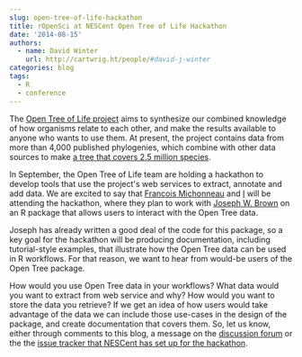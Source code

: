 ```yaml
---
slug: open-tree-of-life-hackathon
title: rOpenSci at NESCent Open Tree of Life Hackathon
date: '2014-08-15'
authors:
  - name: David Winter
    url: http://cartwrig.ht/people/#david-j-winter
categories: blog
tags:
  - R
  - conference
---
```


The [Open Tree of Life project](http://opentreeoflife.org) aims to synthesize our combined knowledge of how organisms relate to each other, and make the results available to anyone who wants to use them. At present, the project  contains data from more than 4,000 published phylogenies, which combine with other data sources to make [a tree that covers 2.5 million species](http://tree.opentreeoflife.org/).


In September, the Open Tree of Life team are holding a hackathon to develop tools that use the project's web services to extract, annotate and add data. We are excited to say that [Francois Michonneau](http://francoismichonneau.net/) and [I](http://cartwrig.ht/people/#david-j-winter) will be attending the hackathon, where they plan to work with [Joseph W. Brown](http://www-personal.umich.edu/~josephwb/)  on an R package that allows users to interact with the Open Tree data.

Joseph has already written a good deal of the code for this package, so a key goal for the hackathon will be producing documentation, including tutorial-style examples, that illustrate how the Open Tree data can be used in R workflows. For that reason, we want to hear from would-be users of the Open Tree package.

How would you use Open Tree data in your workflows? What data would you want to extract from web service and why? How would you want to store the data you retrieve? If we get an idea of how users would take advantage of the data we can include those use-cases in the design of the package, and create documentation that covers them. So, let us know, either through comments to this blog, a message on the [discussion forum](http://discuss.ropensci.org/) or the the [issue tracker that NESCent has set up for the hackathon](https://github.com/OpenTreeOfLife/hackathon).
